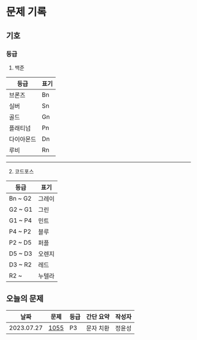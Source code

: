 # 문제 기록

## 기호

### 등급

1. 백준

|    등급    | 표기 |
| ---------- | ---- | 
| 브론즈     | Bn   |
| 실버       | Sn   |
| 골드       | Gn   |
| 플래티넘   | Pn   |
| 다이아몬드 | Dn   |
| 루비       | Rn   |

---

2. 코드포스

|    등급    |   표기  |
| ---------- | ------- |
| Bn ~ G2    | 그레이  |
| G2 ~ G1    | 그린    |
| G1 ~ P4    | 민트    |
| P4 ~ P2    | 블루    |
| P2 ~ D5    | 퍼플    |
| D5 ~ D3    | 오렌지  |
| D3 ~ R2    | 레드    |
| R2 ~       | 누텔라  |

## 오늘의 문제

|     날짜    | 문제 | 등급 | 간단 요약 | 작성자 |
| ----------- | ---- | ---- | --------- | ------ |
| 2023.07.27  | [1055](https://www.acmicpc.net/problem/1055) | P3   | 문자 치환 | 정윤성 |
